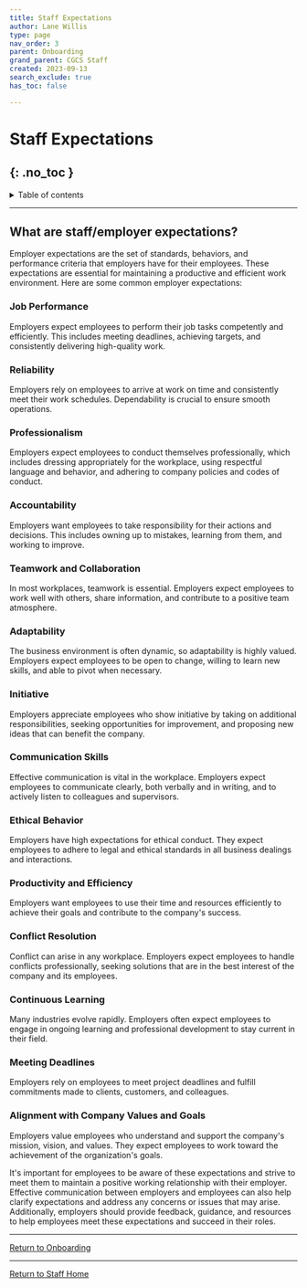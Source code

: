 ```yaml
---
title: Staff Expectations
author: Lane Willis
type: page
nav_order: 3
parent: Onboarding
grand_parent: CGCS Staff
created: 2023-09-13
search_exclude: true
has_toc: false

---
```


# Staff Expectations
{: .no_toc }
---

<details closed markdown="block">
  <summary>
    Table of contents
  </summary>
  {: .text-delta }
1. TOC
{:toc}
</details>

---

## What are staff/employer expectations?
Employer expectations are the set of standards, behaviors, and performance criteria that employers have for their employees. These expectations are essential for maintaining a productive and efficient work environment. Here are some common employer expectations:

### Job Performance
Employers expect employees to perform their job tasks competently and efficiently. This includes meeting deadlines, achieving targets, and consistently delivering high-quality work.

### Reliability
Employers rely on employees to arrive at work on time and consistently meet their work schedules. Dependability is crucial to ensure smooth operations.

### Professionalism
Employers expect employees to conduct themselves professionally, which includes dressing appropriately for the workplace, using respectful language and behavior, and adhering to company policies and codes of conduct.

### Accountability
Employers want employees to take responsibility for their actions and decisions. This includes owning up to mistakes, learning from them, and working to improve.

### Teamwork and Collaboration
In most workplaces, teamwork is essential. Employers expect employees to work well with others, share information, and contribute to a positive team atmosphere.

### Adaptability
The business environment is often dynamic, so adaptability is highly valued. Employers expect employees to be open to change, willing to learn new skills, and able to pivot when necessary.

### Initiative
Employers appreciate employees who show initiative by taking on additional responsibilities, seeking opportunities for improvement, and proposing new ideas that can benefit the company.

### Communication Skills
Effective communication is vital in the workplace. Employers expect employees to communicate clearly, both verbally and in writing, and to actively listen to colleagues and supervisors.

### Ethical Behavior
Employers have high expectations for ethical conduct. They expect employees to adhere to legal and ethical standards in all business dealings and interactions.

### Productivity and Efficiency
Employers want employees to use their time and resources efficiently to achieve their goals and contribute to the company's success.

### Conflict Resolution
Conflict can arise in any workplace. Employers expect employees to handle conflicts professionally, seeking solutions that are in the best interest of the company and its employees.

### Continuous Learning
Many industries evolve rapidly. Employers often expect employees to engage in ongoing learning and professional development to stay current in their field.

### Meeting Deadlines
Employers rely on employees to meet project deadlines and fulfill commitments made to clients, customers, and colleagues.

### Alignment with Company Values and Goals
Employers value employees who understand and support the company's mission, vision, and values. They expect employees to work toward the achievement of the organization's goals.

It's important for employees to be aware of these expectations and strive to meet them to maintain a positive working relationship with their employer. Effective communication between employers and employees can also help clarify expectations and address any concerns or issues that may arise. Additionally, employers should provide feedback, guidance, and resources to help employees meet these expectations and succeed in their roles.

<!-- Written with help of ChatGPT] -->

---

[Return to Onboarding](/cgcs-staff-information/continuity/onboarding/onboarding.html)

---

[Return to Staff Home](/staff)